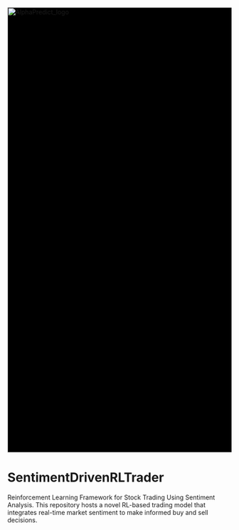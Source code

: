 <div style="background-color: #000000;">
    <img src="https://github.com/stevienovak/Photos-Charts-ML-Projects/blob/main/AlphaPredict%20Logo.png" alt="AlphaPredict_logo" width="1000">
</div>

# SentimentDrivenRLTrader

Reinforcement Learning Framework for Stock Trading Using Sentiment Analysis. This repository hosts a novel RL-based trading model that integrates real-time market sentiment to make informed buy and sell decisions. 


